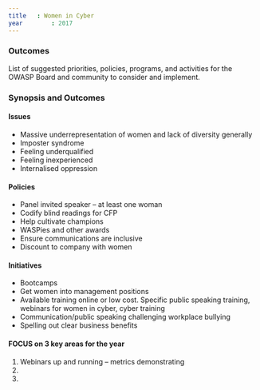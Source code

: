 ```yaml
---
title   : Women in Cyber
year		: 2017
---
```



### Outcomes

List of suggested priorities, policies, programs, and activities for the OWASP Board and community to consider and implement.

### Synopsis and Outcomes 

#### Issues
- Massive underrepresentation of women and lack of diversity generally
- Imposter syndrome
- Feeling underqualified
- Feeling inexperienced
- Internalised oppression 

#### Policies
-	Panel invited speaker – at least one woman
-	Codify blind readings for CFP
-	Help cultivate champions
-	WASPies and other awards
-	Ensure communications are inclusive
-	Discount to company with women

#### Initiatives
- Bootcamps
- Get women into management positions
- Available training online or low cost.  Specific public speaking training, webinars for women in cyber, cyber training 
- Communication/public speaking  challenging workplace bullying
- Spelling out clear business benefits

#### FOCUS on 3 key areas for the year
1.	Webinars up and running – metrics demonstrating 
2.
3.

